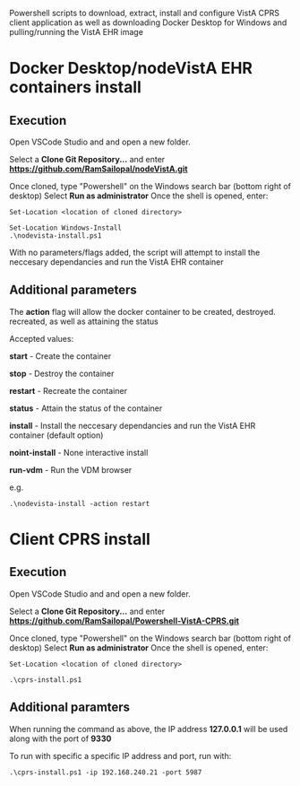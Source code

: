 Powershell scripts to download, extract, install and configure VistA CPRS client application as well as downloading Docker Desktop for Windows and pulling/running the VistA EHR image

# Docker Desktop/nodeVistA EHR containers install

## Execution

Open VSCode Studio and and open a new folder.

Select a **Clone Git Repository...** and enter **https://github.com/RamSailopal/nodeVistA.git**

Once cloned, type "Powershell" on the Windows search bar (bottom right of desktop) Select **Run as administrator** Once the shell is opened, enter:

    Set-Location <location of cloned directory>
    
    Set-Location Windows-Install
    .\nodevista-install.ps1
    
With no parameters/flags added, the script will attempt to install the neccesary dependancies and run the VistA EHR container
    
## Additional parameters

The **action** flag will allow the docker container to be created, destroyed. recreated, as well as attaining the status

Accepted values:

**start** - Create the container

**stop** - Destroy the container

**restart** - Recreate the container

**status** - Attain the status of the container

**install** - Install the neccesary dependancies and run the VistA EHR container (default option)

**noint-install** - None interactive install

**run-vdm** - Run the VDM browser

e.g.

    .\nodevista-install -action restart

# Client CPRS install

## Execution

Open VSCode Studio and and open a new folder.

Select a **Clone Git Repository...** and enter **https://github.com/RamSailopal/Powershell-VistA-CPRS.git**

Once cloned, type "Powershell" on the Windows search bar (bottom right of desktop) Select **Run as administrator** Once the shell is opened, enter:

    Set-Location <location of cloned directory>
    
    .\cprs-install.ps1
    
## Additional paramters

When running the command as above, the IP address **127.0.0.1** will be used along with the port of **9330**

To run with specific a specific IP address and port, run with:

    .\cprs-install.ps1 -ip 192.168.240.21 -port 5987

